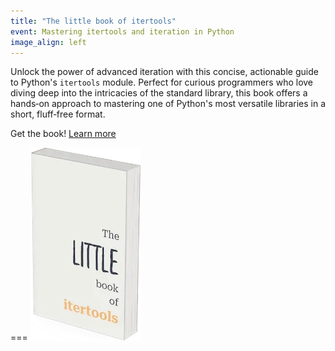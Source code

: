 ```yaml
---
title: "The little book of itertools"
event: Mastering itertools and iteration in Python
image_align: left
---
```


Unlock the power of advanced iteration with this concise, actionable guide to Python's `itertools` module.
Perfect for curious programmers who love diving deep into the intricacies of the standard library, this book offers a hands‑on approach to mastering one of Python's most versatile libraries in a short, fluff‑free format.

  
  Get the book! 
  [Learn more](/books/the-little-book-of-itertools)
  
  
  
===
![](_book.webp)